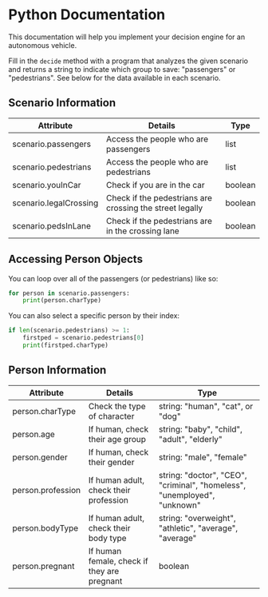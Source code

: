 # Python Documentation

This documentation will help you implement your decision engine for an autonomous vehicle.

Fill in the `decide` method with a program that analyzes the given scenario and returns a string to indicate which group to save: "passengers" or "pedestrians". See below for the data available in each scenario.

## Scenario Information

| Attribute | Details | Type |
|-----------|---------|------|
| scenario.passengers | Access the people who are passengers | list |
| scenario.pedestrians | Access the people who are pedestrians | list |
| scenario.youInCar | Check if you are in the car | boolean |
| scenario.legalCrossing | Check if the pedestrians are crossing the street legally | boolean |
| scenario.pedsInLane | Check if the pedestrians are in the crossing lane | boolean |

## Accessing Person Objects

You can loop over all of the passengers (or pedestrians) like so:

```python
for person in scenario.passengers:
    print(person.charType)
```

You can also select a specific person by their index:

```python
if len(scenario.pedestrians) >= 1:
    firstped = scenario.pedestrians[0]
    print(firstped.charType)
```

## Person Information

| Attribute | Details | Type |
|-----------|---------|------|
| person.charType | Check the type of character | string: "human", "cat", or "dog" |
| person.age | If human, check their age group | string: "baby", "child", "adult", "elderly" |
| person.gender | If human, check their gender | string: "male", "female" |
| person.profession | If human adult, check their profession | string: "doctor", "CEO", "criminal", "homeless", "unemployed", "unknown" |
| person.bodyType | If human adult, check their body type | string: "overweight", "athletic", "average", "average" |
| person.pregnant | If human female, check if they are pregnant | boolean |
